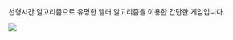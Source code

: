 선형시간 알고리즘으로 유명한 엘러 알고리즘을 이용한 간단한 게임입니다.


<img src="https://blog.kakaocdn.net/dn/xdDoX/btqH8bZ7fvg/2V4m1sIZk1fM6hHATVnHL0/img.png" />
